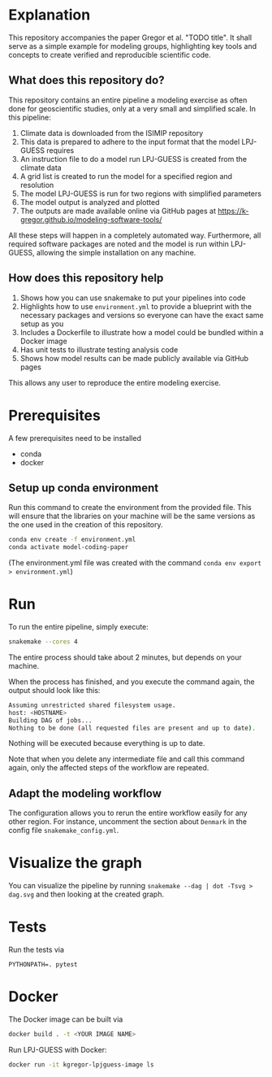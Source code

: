 # Explanation

This repository accompanies the paper Gregor et al. "TODO title". It shall serve as a simple example for modeling groups, highlighting key tools and concepts to create verified and reproducible scientific code.

## What does this repository do?

This repository contains an entire pipeline a modeling exercise as often done for geoscientific studies, only at a very small and simplified scale.
In this pipeline:
1. Climate data is downloaded from the ISIMIP repository 
2. This data is prepared to adhere to the input format that the model LPJ-GUESS requires
3. An instruction file to do a model run LPJ-GUESS is created from the climate data
4. A grid list is created to run the model for a specified region and resolution
5. The model LPJ-GUESS is run for two regions with simplified parameters
6. The model output is analyzed and plotted
7. The outputs are made available online via GitHub pages at https://k-gregor.github.io/modeling-software-tools/

All these steps will happen in a completely automated way.
Furthermore, all required software packages are noted and the model is run within LPJ-GUESS, allowing the simple installation on any machine.

## How does this repository help

1. Shows how you can use snakemake to put your pipelines into code
2. Highlights how to use `environment.yml` to provide a blueprint with the necessary packages and versions so everyone can have the exact same setup as you
3. Includes a Dockerfile to illustrate how a model could be bundled within a Docker image
4. Has unit tests to illustrate testing analysis code
5. Shows how model results can be made publicly available via GitHub pages

This allows any user to reproduce the entire modeling exercise.

# Prerequisites

A few prerequisites need to be installed
- conda
- docker

## Setup up conda environment

Run this command to create the environment from the provided file. This will ensure that the libraries on your machine will be the same versions as the one used in the creation of this repository.
```bash
conda env create -f environment.yml
conda activate model-coding-paper
```
(The environment.yml file was created with the command `conda env export > environment.yml`)

# Run

To run the entire pipeline, simply execute:
```bash
snakemake --cores 4
```
The entire process should take about 2 minutes, but depends on your machine.

When the process has finished, and you execute the command again, the output should look like this:
```bash
Assuming unrestricted shared filesystem usage.
host: <HOSTNAME>
Building DAG of jobs...
Nothing to be done (all requested files are present and up to date).
```
Nothing will be executed because everything is up to date.

Note that when you delete any intermediate file and call this command again, only the affected steps of the workflow are repeated.

## Adapt the modeling workflow

The configuration allows you to rerun the entire workflow easily for any other region. For instance, uncomment the section about `Denmark` in the config file `snakemake_config.yml`.

# Visualize the graph

You can visualize the pipeline by running `snakemake --dag | dot -Tsvg > dag.svg` and then looking at the created graph.

# Tests

Run the tests via
```
PYTHONPATH=. pytest
```

# Docker

The Docker image can be built via
```bash
docker build . -t <YOUR IMAGE NAME>
```

Run LPJ-GUESS with Docker:
```bash
docker run -it kgregor-lpjguess-image ls
```